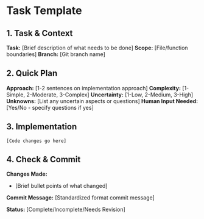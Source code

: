 # Task Template

## 1. Task & Context
**Task:** [Brief description of what needs to be done]
**Scope:** [File/function boundaries]
**Branch:** [Git branch name]

## 2. Quick Plan
**Approach:** [1-2 sentences on implementation approach]
**Complexity:** [1-Simple, 2-Moderate, 3-Complex]
**Uncertainty:** [1-Low, 2-Medium, 3-High]
**Unknowns:** [List any uncertain aspects or questions]
**Human Input Needed:** [Yes/No - specify questions if yes]

## 3. Implementation
```
[Code changes go here]
```

## 4. Check & Commit
**Changes Made:**
- [Brief bullet points of what changed]

**Commit Message:** [Standardized format commit message]

**Status:** [Complete/Incomplete/Needs Revision]
